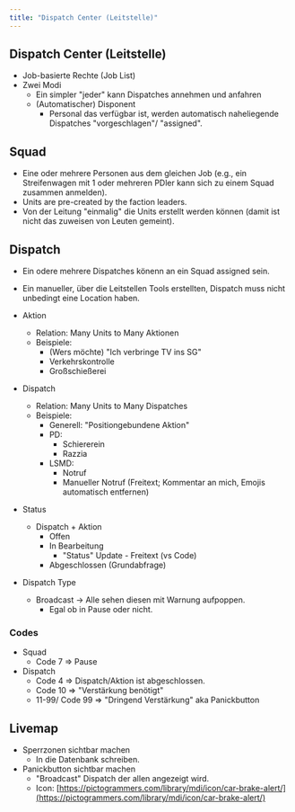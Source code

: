 ```yaml
---
title: "Dispatch Center (Leitstelle)"
---
```


## Dispatch Center (Leitstelle)

* Job-basierte Rechte (Job List)
* Zwei Modi
    * Ein simpler "jeder" kann Dispatches annehmen und anfahren
    * (Automatischer) Disponent
        * Personal das verfügbar ist, werden automatisch naheliegende Dispatches "vorgeschlagen"/ "assigned".

## Squad

* Eine oder mehrere Personen aus dem gleichen Job (e.g., ein Streifenwagen mit 1 oder mehreren PDler kann sich zu einem Squad zusammen anmelden).
* Units are pre-created by the faction leaders.
* Von der Leitung "einmalig" die Units erstellt werden können (damit ist nicht das zuweisen von Leuten gemeint).

## Dispatch

* Ein odere mehrere Dispatches könenn an ein Squad assigned sein.
* Ein manueller, über die Leitstellen Tools erstellten, Dispatch muss nicht unbedingt eine Location haben.

* Aktion
    * Relation: Many Units to Many Aktionen
    * Beispiele:
        * (Wers möchte) "Ich verbringe TV ins SG"
        * Verkehrskontrolle
        * Großschießerei
* Dispatch
    * Relation: Many Units to Many Dispatches
    * Beispiele:
        * Generell: "Positiongebundene Aktion"
        * PD:
            * Schiererein
            * Razzia
        * LSMD:
            * Notruf
            * Manueller Notruf (Freitext; Kommentar an mich, Emojis automatisch entfernen)
* Status
    * Dispatch + Aktion
        * Offen
        * In Bearbeitung
            * "Status" Update - Freitext (vs Code)
        * Abgeschlossen (Grundabfrage)
* Dispatch Type
    * Broadcast -> Alle sehen diesen mit Warnung aufpoppen.
        * Egal ob in Pause oder nicht.

### Codes

* Squad
    * Code 7 => Pause
* Dispatch
    * Code 4 => Dispatch/Aktion ist abgeschlossen.
    * Code 10 => "Verstärkung benötigt"
    * 11-99/ Code 99 => "Dringend Verstärkung" aka Panickbutton

## Livemap

* Sperrzonen sichtbar machen
    * In die Datenbank schreiben.
* Panickbutton sichtbar machen
    * "Broadcast" Dispatch der allen angezeigt wird.
    * Icon: [https://pictogrammers.com/library/mdi/icon/car-brake-alert/](https://pictogrammers.com/library/mdi/icon/car-brake-alert/)
